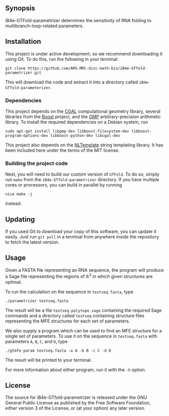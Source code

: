 ## Synopsis

iB4e-GTFold-parametrizer determines the sensitivity of RNA folding to multibranch-loop-related parameters.

## Installation

This project is under active development, so we recommend downloading it using Git.
To do this, run the following in your terminal:

```
git clone https://github.com/AMS-MRC-disc-math-bio/iB4e-GTfold-parametrizer.git
```

This will download the code and extract it into a directory called `iB4e-GTfold-parameterizer`.

### Dependencies
This project depends on the [CGAL][cgal] computational geometry library, several libraries from the [Boost][boost] project, and the [GMP][gmp] arbitrary-precision arithmetic library.
To install the required dependencies on a Debian system, run

    sudo apt-get install libgmp-dev libboost-filesystem-dev libboost-program-options-dev libboost-python-dev libcgal-dev


This project also depends on the [NLTemplate] string templating library.
It has been included here under the terms of the MIT license.


### Building the project code
Next, you will need to build our custom version of `GTFold`.
To do so, simply run `make` from the `iB4e-GTfold-parametrizer` directory.
If you have multiple cores or processors, you can build in parallel by running

    nice make -j

instead.

## Updating

If you used Git to download your copy of this software, you can update it easily.
Just run `git pull` in a terminal from anywhere inside the repository to fetch the latest version.

## Usage

Given a FASTA file representing an RNA sequence, the program will produce a Sage file representing the regions of ℝ<sup>3</sup> in which given structures are optimal.

To run the calculation on the sequence in `testseq.fasta`, type

    ./parametrizer testseq.fasta

The result will be a file `testseq.polytope.sage` containing the required Sage commands and a directory called `testseq` containing structure files representing the MFE structures for each set of parameters.

We also supply a program which can be used to find an MFE structure for a single set of parameters.
To use it on the sequence in `testseq.fasta` with parameters `A`, `B`, `C`, and `D`, type

    ./gtmfe-param testseq.fasta -a A -b B -c C -d D

The result will be printed to your terminal.

For more information about either program, run it with the `-h` option.

## License

The source for iB4e-GTfold-parametrizer is released under the GNU General Public License as published by the Free Software Foundation, either version 3 of the License, or (at your option) any later version.

[macports]: //www.macports.org/
[openmp]: http://openmp.org/
[opemmp-dl]: http://openmp.org/wp/openmp-compilers/
[gmp]: //gmplib.org/
[gmp-dl]: //gmplib.org/#DOWNLOAD
[sage]: //sagemath.org
[cgal]: //www.cgal.org
[boost]: //www.boost.org
[boost-getstarted]: //www.boost.org/doc/libs/1_57_0/more/getting_started/unix-variants.html
[cmake]: //www.cmake.org/download/
[NLTemplate]: //github.com/catnapgames/NLTemplate
